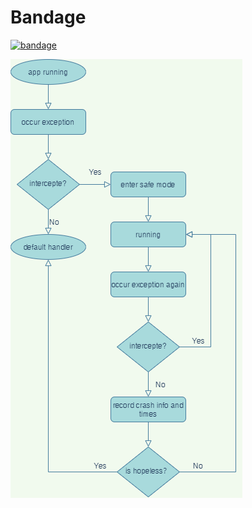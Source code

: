 # Bandage

[![bandage](https://img.shields.io/badge/bandage-2.0.1-brightgreen.svg)](https://search.maven.org/artifact/io.github.porum/bandage/2.0.1/aar)

![diagram](./media/Bandage-Diagram.png)